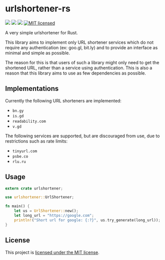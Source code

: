 # urlshortener-rs
[![](https://meritbadge.herokuapp.com/urlshortener)](https://crates.io/crates/urlshortener) [![](https://travis-ci.org/vityafx/urlshortener-rs.svg?branch=master)](https://travis-ci.org/vityafx/urlshortener-rs) [![](https://img.shields.io/badge/docs-online-2020ff.svg)](https://vityafx.github.io/urlshortener-rs/master/urlshortener/)
[![MIT licensed](https://img.shields.io/badge/license-MIT-blue.svg)](./LICENSE)


A very simple urlshortener for Rust.

This library aims to implement only URL shortener services which do not
require any authentication (ex: goo.gl, bit.ly) and to provide an interface as
minimal and simple as possible.

The reason for this is that users of such a library might only need to get the
shortened URL, rather than a service using authentication. This is also a reason
that this library aims to use as few dependencies as possible.


## Implementations

Currently the following URL shorteners are implemented:

- `bn.gy`
- `is.gd`
- `readability.com`
- `v.gd`

The following services are supported, but are discouraged from use, due to
restrictions such as rate limits:

- `tinyurl.com`
- `psbe.co`
- `rlu.ru`


## Usage

```rust
extern crate urlshortener;

use urlshortener::UrlShortener;

fn main() {
    let us = UrlShortener::new();
    let long_url = "https://google.com";
    println!("Short url for google: {:?}", us.try_generate(long_url));
}
```


## License

This project is [licensed under the MIT license](https://github.com/vityafx/urlshortener-rs/blob/master/LICENSE).
